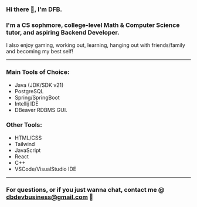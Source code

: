 ### Hi there 👋, I'm DFB.

### I'm a CS sophmore, college-level Math & Computer Science tutor, and aspiring Backend Developer.
I also enjoy gaming, working out, learning, hanging out with friends/family and becoming my best self!

________________________________________

### Main Tools of Choice:
* Java (JDK/SDK v21)
* PostgreSQL
* Spring/SpringBoot
* Intellij IDE
* DBeaver RDBMS GUI.

### Other Tools:
* HTML/CSS
* Tailwind
* JavaScript
* React
* C++
* VSCode/VisualStudio IDE

________________________________________

### For questions, or if you just wanna chat, contact me @ dbdevbusiness@gmail.com 📧
